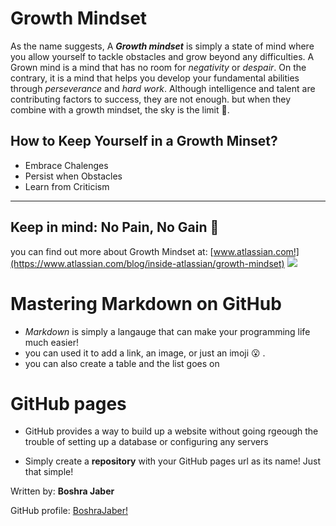 # Growth Mindset

As the name suggests, A _**Growth mindset**_ is simply a state of mind where you allow yourself to tackle obstacles and grow beyond any difficulties.
A Grown mind is a mind that has no room for *negativity* or *despair*. On the contrary, it is a mind that helps you develop your fundamental abilities through *perseverance* and *hard work*.
Although intelligence and talent are contributing factors to success, they are not enough. but when they combine with a growth mindset, the sky is the limit :muscle:.

## How to Keep Yourself in a Growth Minset?

- Embrace Chalenges
- Persist when Obstacles
- Learn from Criticism 
---
Keep in mind: No Pain, No Gain :white_heart:
-----
you can find out more about Growth Mindset at: [www.atlassian.com!](https://www.atlassian.com/blog/inside-atlassian/growth-mindset) 
![](https://zurb-dot-com-prod.s3.amazonaws.com/asset/1982/growth-mindset-01.png)


# Mastering Markdown on GitHub
* *Markdown* is simply a langauge that can make your programming life much easier!
* you can used it to add a link, an image, or just an imoji :open_mouth: .
* you can also create a table and the list goes on

# GitHub pages
* GitHub provides a way to build up a website without going rgeough the trouble of setting up a database or configuring any servers

* Simply create a **repository** with your GitHub pages url as its name! Just that simple!


Written by: **Boshra Jaber**

GitHub profile:  [BoshraJaber!](https://github.com/BoshraJaber)

